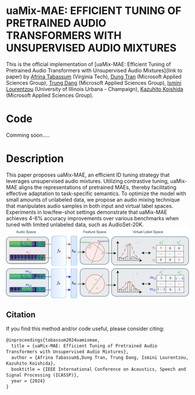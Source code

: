 # uaMix-MAE: EFFICIENT TUNING OF PRETRAINED AUDIO TRANSFORMERS WITH UNSUPERVISED AUDIO MIXTURES

This is the official implementation of [uaMix-MAE: Efficient Tuning of Pretrained Audio Transformers with Unsupervised Audio Mixtures](link to paper) by [Afrina Tabassum](https://sites.google.com/vt.edu/afrinatabassum/home) (Virginia Tech), [Dung Tran](https://www.microsoft.com/applied-sciences/people/dung-tran) (Microsoft Applied Sciences Group), [Trung Dang](https://www.microsoft.com/applied-sciences/people/trung-dang) (Microsoft Applied Sciences Group), [Ismini Lourentzou](https://isminoula.github.io/) (University of Illinois Urbana - Champaign), [Kazuhito Koishida](https://www.microsoft.com/applied-sciences/people/kazuhito-koishida) (Microsoft Applied Sciences Group).

# Code
Comming soon.....

# Description
This paper proposes uaMix-MAE, an efficient ID tuning strategy that leverages unsupervised audio mixtures. Utilizing contrastive tuning, uaMix-MAE aligns the representations of pretrained MAEs, thereby facilitating effective adaptation to task-specific semantics. To optimize the model with small amounts of unlabeled data, we propose an audio mixing technique that manipulates audio samples in both input and virtual label spaces. Experiments in low/few-shot settings demonstrate that uaMix-MAE achieves 4-6% accuracy improvements over various benchmarks when tuned with limited unlabeled data, such as AudioSet-20K.
![](images/overview.png)

## Citation

If you find this method and/or code useful, please consider citing:
```
@inproceedings{tabassum2024uamixmae,
  title = {uaMix-MAE: Efficient Tuning of Pretrained Audio Transformers with Unsupervised Audio Mixtures},
  author = {Afrina Tabassum$,Dung Tran, Trung Dang, Ismini Lourentzou, Kazuhito Koishida},
  booktitle = {IEEE International Conference on Acoustics, Speech and Signal Processing (ICASSP)},
  year = {2024}
}
```
